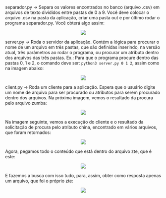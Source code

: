 separador.py -> Separa os valores encontrados no banco (arquivo .csv) em arquivos de texto divididos entre pastas de 0 a 9. Você deve colocar o arquivo .csv na pasta da aplicação, criar uma pasta out e por último rodar o programa separador.py. Você obterá algo assim:
<p align="center">
  <img src="https://github.com/user-attachments/assets/ad0e627e-937e-4f6b-99b2-3875c142a139">
</p>

server.py -> Roda o servidor da aplicação. Contém a lógica para procurar o nome de um arquivo em três pastas, que são definidas inserindo, na versão atual, três parâmetros ao rodar o programa, ou procurar um atributo dentro dos arquivos das três pastas. Ex.: Para que o programa procure dentro das pastas 0, 1 e 2, o comando deve ser: `python3 server.py 0 1 2`, assim como na imagem abaixo:
<p align="center">
  <img src="https://github.com/user-attachments/assets/df6e9b57-4095-4a15-8517-258078bd9d12">
</p>

client.py -> Roda um cliente para a aplicação. Espera que o usuário digite um nome de arquivo para ser procurado ou atributos para serem procurado dentro dos arquivos. Na próxima imagem, vemos o resultado da procura pelo arquivo zumba:

<p align="center">
  <img src="https://github.com/user-attachments/assets/1cd03997-d2ff-4c3e-a866-c70aa34230e3">
</p>

Na imagem seguinte, vemos a execução do cliente e o resultado da solicitação de procura pelo atributo china, encontrado em vários arquivos, que foram retornados:

<p align="center">
  <img src="https://github.com/user-attachments/assets/ac86d82c-c8eb-49d1-823a-a53e46760365">
</p>

Agora, pegamos todo o conteúdo que está dentro do arquivo zte, que é este:

<p align="center">
  <img src="https://github.com/user-attachments/assets/abc4ebc7-f51f-43b9-aa51-8b4c65d972bc">
</p>

E fazemos a busca com isso tudo, para, assim, obter como resposta apenas um arquivo, que foi o próprio zte:
<p align="center">
  <img src="https://github.com/user-attachments/assets/1b593545-307c-4284-94a8-4db62d030c89">
</p>
